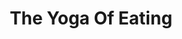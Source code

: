 ---
title: "The Yoga Of Eating"
description: 'Alih-alih jadi "just another diet book" Charles menggunakan proses makan sebagai ritual melatih kesadaran terhadap "**sekarang". ** Dia mengajarkan bahwa makan dan proses yang ada di sekitarnya, bisa membantu kamu untuk mengenali diri sendiri, jadi lebih aware atas pilihan dan cara mengkonsumsinya, dan di saat yang bersamaan lebih menikmati apa yang ada di atas piring.'
cover: "images/reading/the-yoga-of-eating.jpeg"
publishDate: 2022-08-15
authors: "Charles Eisenstein"
categories: ["personal development"]
---